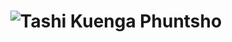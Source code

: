 <h1 align="center">
  <img src="https://github.com/Tkp0980/Readme/blob/main/Name.svg" alt="Tashi Kuenga Phuntsho" />
</h1>
